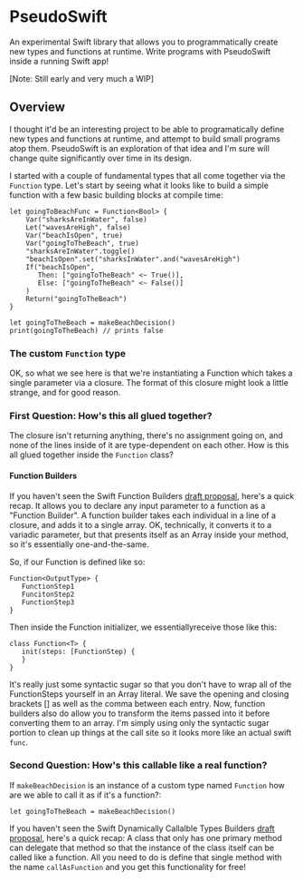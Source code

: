 # PseudoSwift
An experimental Swift library that allows you to programmatically create new types and functions at runtime. Write programs with PseudoSwift inside a running Swift app! 

[Note: Still early and very much a WIP] 

## Overview

I thought it'd be an interesting project to be able to programatically define new types and functions at runtime, and attempt to build small programs atop them. PseudoSwift is an exploration of that idea and I'm sure will change quite significantly over time in its design.

I started with a couple of fundamental types that all come together via the `Function` type. Let's start by seeing what it looks like to build a simple function with a few basic building blocks at compile time:

```
let goingToBeachFunc = Function<Bool> {
    Var("sharksAreInWater", false)
    Let("wavesAreHigh", false)
    Var("beachIsOpen", true)
    Var("goingToTheBeach", true)
    "sharksAreInWater".toggle()
    "beachIsOpen".set("sharksInWater".and("wavesAreHigh")
    If("beachIsOpen",
       Then: ["goingToTheBeach" <~ True()],
       Else: ["goingToTheBeach" <~ False()]
    )
    Return("goingToTheBeach")
}

let goingToTheBeach = makeBeachDecision()
print(goingToTheBeach) // prints false
```

### The custom `Function` type
 
OK, so what we see here is that we're instantiating a Function which takes a single parameter via a closure. The format of this closure might look a little strange, and for good reason. 

### First Question: How's this all glued together?

The closure isn't returning anything, there's no assignment going on, and none of the lines inside of it are type-dependent on each other. How is this all glued together inside the `Function` class?

#### Function Builders

If you haven't seen the Swift Function Builders [draft proposal](https://github.com/apple/swift-evolution/blob/9992cf3c11c2d5e0ea20bee98657d93902d5b174/proposals/XXXX-function-builders.md), here's a quick recap. It allows you to declare any input parameter to a function as a "Function Builder". A function builder takes each individual in a line of a closure, and adds it to a single array. OK, technically, it converts it to a variadic parameter, but that presents itself as an Array inside your method, so it's essentially one-and-the-same. 

So, if our Function is defined like so:

```
Function<OutputType> { 
   FunctionStep1
   FuncitonStep2
   FunctionStep3
}
```

Then inside the Function initializer, we essentiallyreceive those like this:

```
class Function<T> { 
   init(steps: [FunctionStep) {
   }
}
```

It's really just some syntactic sugar so that you don't have to wrap all of the FunctionSteps yourself in an Array literal. We save the opening and closing brackets [] as well as the comma between each entry. Now, function builders also do allow you to transform the items passed into it before converting them to an array. I'm simply using only the syntactic sugar portion to clean up things at the call site so it looks more like an actual swift `func`. 

### Second Question: How's this callable like a real function?

If `makeBeachDecision` is an instance of a custom type named `Function` how are we able to call it as if it's a function?:

`let goingToTheBeach = makeBeachDecision()`

If you haven't seen the Swift Dynamically Callalble Types Builders [draft proposal](https://github.com/apple/swift-evolution/blob/master/proposals/0216-dynamic-callable.md), here's a quick recap: A class that only has one primary method can delegate that method so that the instance of the class itself can be called like a function. All you need to do is define that single method with the name `callAsFunction` and you get this functionality for free!

